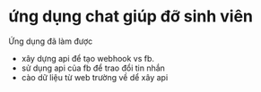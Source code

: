 # ứng dụng chat giúp đỡ sinh viên
Ứng dụng đã làm được
 - xây dựng api để tạo webhook vs fb.
 - sử dụng api của fb để trao đổi tin nhắn
 - cào dữ liệu từ web trường về dể xây api
